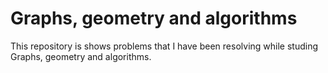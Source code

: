 # Graphs, geometry and algorithms
 This repository is shows problems that I have been resolving while studing Graphs, geometry and algorithms.

